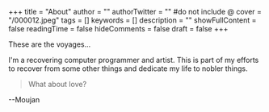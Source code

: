 +++
title = "About"
author = ""
authorTwitter = "" #do not include @
cover = "/000012.jpeg"
tags = []
keywords = []
description = ""
showFullContent = false
readingTime = false
hideComments = false
draft = false
+++

These are the voyages...

I'm a recovering computer programmer and artist. This is part of my efforts to recover from some other things and dedicate my life to nobler things.

>What about love?

--Moujan